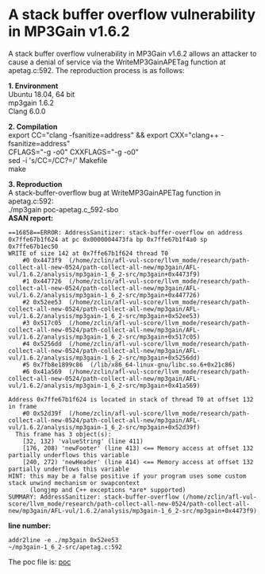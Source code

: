 # A stack buffer overflow vulnerability in MP3Gain v1.6.2
A stack buffer overflow vulnerability in MP3Gain v1.6.2 allows an attacker to cause a denial of service via the WriteMP3GainAPETag function at apetag.c:592.
The reproduction process is as follows:  

**1. Environment**  
Ubuntu 18.04, 64 bit  
mp3gain 1.6.2  
Clang 6.0.0  

**2. Compilation**  
export CC="clang -fsanitize=address" && export CXX="clang++ -fsanitize=address"  
CFLAGS="-g -o0" CXXFLAGS="-g -o0"  
sed -i 's/CC=/CC?=/' Makefile  
make

**3. Reproduction**  
A stack-buffer-overflow bug at WriteMP3GainAPETag function in apetag.c:592:  
./mp3gain poc-apetag.c_592-sbo  
**ASAN report:**
```
==16858==ERROR: AddressSanitizer: stack-buffer-overflow on address 0x7ffe67b1f624 at pc 0x0000004473fa bp 0x7ffe67b1f4a0 sp 0x7ffe67b1ec50  
WRITE of size 142 at 0x7ffe67b1f624 thread T0  
    #0 0x4473f9  (/home/zclin/afl-vul-score/llvm_mode/research/path-collect-all-new-0524/path-collect-all-new/mp3gain/AFL-vul/1.6.2/analysis/mp3gain-1_6_2-src/mp3gain+0x4473f9)  
    #1 0x447726  (/home/zclin/afl-vul-score/llvm_mode/research/path-collect-all-new-0524/path-collect-all-new/mp3gain/AFL-vul/1.6.2/analysis/mp3gain-1_6_2-src/mp3gain+0x447726)  
    #2 0x52ee53  (/home/zclin/afl-vul-score/llvm_mode/research/path-collect-all-new-0524/path-collect-all-new/mp3gain/AFL-vul/1.6.2/analysis/mp3gain-1_6_2-src/mp3gain+0x52ee53)  
    #3 0x517c05  (/home/zclin/afl-vul-score/llvm_mode/research/path-collect-all-new-0524/path-collect-all-new/mp3gain/AFL-vul/1.6.2/analysis/mp3gain-1_6_2-src/mp3gain+0x517c05)  
    #4 0x5256dd  (/home/zclin/afl-vul-score/llvm_mode/research/path-collect-all-new-0524/path-collect-all-new/mp3gain/AFL-vul/1.6.2/analysis/mp3gain-1_6_2-src/mp3gain+0x5256dd)  
    #5 0x7fb8e1899c86  (/lib/x86_64-linux-gnu/libc.so.6+0x21c86)  
    #6 0x41a569  (/home/zclin/afl-vul-score/llvm_mode/research/path-collect-all-new-0524/path-collect-all-new/mp3gain/AFL-vul/1.6.2/analysis/mp3gain-1_6_2-src/mp3gain+0x41a569)  

Address 0x7ffe67b1f624 is located in stack of thread T0 at offset 132 in frame  
    #0 0x52d39f  (/home/zclin/afl-vul-score/llvm_mode/research/path-collect-all-new-0524/path-collect-all-new/mp3gain/AFL-vul/1.6.2/analysis/mp3gain-1_6_2-src/mp3gain+0x52d39f)  
  This frame has 3 object(s):  
    [32, 132) 'valueString' (line 411)  
    [176, 208) 'newFooter' (line 413) <== Memory access at offset 132 partially underflows this variable  
    [240, 272) 'newHeader' (line 414) <== Memory access at offset 132 partially underflows this variable  
HINT: this may be a false positive if your program uses some custom stack unwind mechanism or swapcontext  
      (longjmp and C++ exceptions *are* supported)  
SUMMARY: AddressSanitizer: stack-buffer-overflow (/home/zclin/afl-vul-score/llvm_mode/research/path-collect-all-new-0524/path-collect-all-new/mp3gain/AFL-vul/1.6.2/analysis/mp3gain-1_6_2-src/mp3gain+0x4473f9)   
```
**line number:**
```
addr2line -e ./mp3gain 0x52ee53
~/mp3gain-1_6_2-src/apetag.c:592
```
The poc file is: [poc](https://github.com/linzc21/bug-reports/blob/main/pocs/mp3gain/1.6.2/stack-buffer-overflow/poc-apetag.c_592-sbo)




